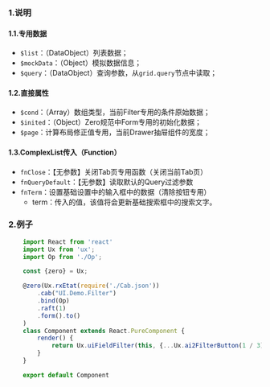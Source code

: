 ### 1.说明

#### 1.1.专用数据

* `$list`：（DataObject）列表数据；
* `$mockData`：（Object）模拟数据信息；
* `$query`：（DataObject）查询参数，从`grid.query`节点中读取；

#### 1.2.直接属性

* `$cond`：（Array）数组类型，当前Filter专用的条件原始数据；
* `$inited`：（Object）Zero规范中Form专用的初始化数据；
* `$page`：计算布局修正值专用，当前Drawer抽屉组件的宽度；

#### 1.3.ComplexList传入（Function）

* `fnClose`：【无参数】关闭Tab页专用函数（关闭当前Tab页）
* `fnQueryDefault`：【无参数】读取默认的Query过滤参数
* `fnTerm`：设置基础设置中的输入框中的数据（清除按钮专用）
    * term：传入的值，该值将会更新基础搜索框中的搜索文字。

### 2.例子

```javascript
    import React from 'react'
    import Ux from 'ux';
    import Op from './Op';

    const {zero} = Ux;

    @zero(Ux.rxEtat(require('./Cab.json'))
        .cab("UI.Demo.Filter")
        .bind(Op)
        .raft(1)
        .form().to()
    )
    class Component extends React.PureComponent {
        render() {
            return Ux.uiFieldFilter(this, {...Ux.ai2FilterButton(1 / 3)}, 1)
        }
    }

    export default Component
```